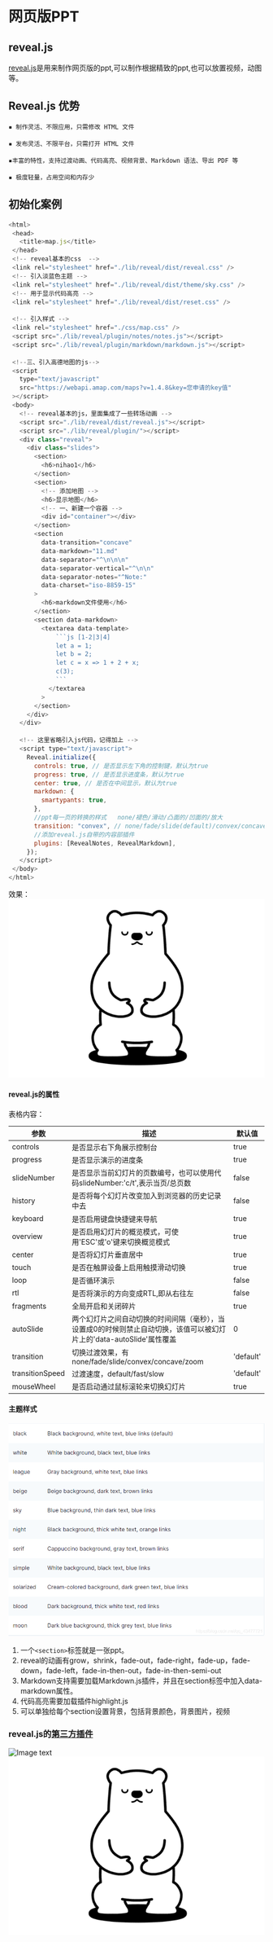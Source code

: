 # 网页版PPT

## reveal.js
 
 [reveal.js](https://github.com/hakimel/reveal.js)是用来制作网页版的ppt,可以制作根据精致的ppt,也可以放置视频，动图等。
 

 ## Reveal.js 优势


    ▪ 制作灵活、不限应用，只需修改 HTML 文件

    ▪ 发布灵活、不限平台，只需打开 HTML 文件

    ▪丰富的特性，支持过渡动画、代码高亮、视频背景、Markdown 语法、导出 PDF 等

    ▪ 极度轻量，占用空间和内存少
    

 ## 初始化案例

 ```js
 <html>
  <head>
    <title>map.js</title>
  </head>
  <!-- reveal基本的css  -->
  <link rel="stylesheet" href="./lib/reveal/dist/reveal.css" />
  <!-- 引入淡蓝色主题 -->
  <link rel="stylesheet" href="./lib/reveal/dist/theme/sky.css" />
  <!-- 用于显示代码高亮 -->
  <link rel="stylesheet" href="./lib/reveal/dist/reset.css" />

  <!-- 引入样式 -->
  <link rel="stylesheet" href="./css/map.css" />
  <script src="./lib/reveal/plugin/notes/notes.js"></script>
  <script src="./lib/reveal/plugin/markdown/markdown.js"></script>

  <!--三、引入高德地图的js-->
  <script
    type="text/javascript"
    src="https://webapi.amap.com/maps?v=1.4.8&key=您申请的key值"
  ></script>
  <body>
    <!-- reveal基本的js，里面集成了一些转场动画 -->
    <script src="./lib/reveal/dist/reveal.js"></script>
    <script src="./lib/reveal/plugin/"></script>
    <div class="reveal">
      <div class="slides">
        <section>
          <h6>nihao1</h6>
        </section>
        <section>
          <!-- 添加地图 -->
          <h6>显示地图</h6>
          <!-- 一、新建一个容器 -->
          <div id="container"></div>
        </section>
        <section
          data-transition="concave"
          data-markdown="11.md"
          data-separator="^\n\n\n"
          data-separator-vertical="^\n\n"
          data-separator-notes="^Note:"
          data-charset="iso-8859-15"
        >
          <h6>markdown文件使用</h6>
        </section>
        <section data-markdown>
          <textarea data-template>
              ```js [1-2|3|4]
              let a = 1;
              let b = 2;
              let c = x => 1 + 2 + x;
              c(3);
              ```
            </textarea
          >
        </section>
      </div>
    </div>

    <!-- 这里省略引入js代码，记得加上 -->
    <script type="text/javascript">
      Reveal.initialize({
        controls: true, // 是否显示左下角的控制键，默认为true
        progress: true, // 是否显示进度条，默认为true
        center: true, // 是否在中间显示，默认为true
        markdown: {
          smartypants: true,
        },
        //ppt每一页的转换的样式   none/褪色/滑动/凸面的/凹面的/放大
        transition: "convex", // none/fade/slide(default)/convex/concave/zoom
        //添加reveal.js自带的内容部插件
        plugins: [RevealNotes, RevealMarkdown],
      });
    </script>
  </body>
</html>
```

效果：
![](../.vuepress/public/images/80d69422842599ec55dda95dcba9aee8.gif)

#### reveal.js的属性
表格内容：
        <table>
            <thead>
              <tr>
                <th>参数</th>
                <th>描述</th>
                <th>默认值</th>
              </tr>
            </thead>
            <tbody>
              <tr>
                <td>controls</td>
                <td>是否显示右下角展示控制台</td>
                <td>true</td>
              </tr>
              <tr>
                <td>progress</td>
                <td>是否显示演示的进度条</td>
                <td>true</td>
              </tr>
              <tr>
                <td>slideNumber</td>
                <td>
                  是否显示当前幻灯片的页数编号，也可以使用代码slideNumber:'c/t',表示当页/总页数
                </td>
                <td>false</td>
              </tr>
                <tr>
                <td>history</td>
                <td>
                  是否将每个幻灯片改变加入到浏览器的历史记录中去
                </td>
                <td>false</td>
              </tr>
                <tr>
                <td>keyboard</td>
                <td>
                  是否启用键盘快捷键来导航
                </td>
                <td>true</td>
              </tr>
              <tr>
                <td>overview</td>
                <td>
                  是否启用幻灯片的概览模式，可使用'ESC'或'o'键来切换概览模式
                </td>
                <td>true</td>
              </tr>
             <tr>
                <td>center</td>
                <td>
                  是否将幻灯片垂直居中
                </td>
                <td>true</td>
              </tr>
            <tr>
                <td>touch</td>
                <td>
                  是否在触屏设备上启用触摸滑动切换
                </td>
                <td>true</td>
              </tr>
              <tr>
                <td>loop</td>
                <td>
                  是否循环演示
                </td>
                <td>false</td>
              </tr>
            <tr>
                <td>rtl</td>
                <td>
                  是否将演示的方向变成RTL,即从右往左
                </td>
                <td>false</td>
              </tr>
              <tr>
                <td>fragments</td>
                <td>
                  全局开启和关闭碎片
                </td>
                <td>true</td>
              </tr>
              <tr>
                <td>autoSlide</td>
                <td>
                  两个幻灯片之间自动切换的时间间隔（毫秒），当设置成0的时候则禁止自动切换，该值可以被幻灯片上的'data-autoSlide'属性覆盖
                </td>
                <td>0</td>
              </tr>
              <tr>
                <td>transition</td>
                <td>
                  切换过渡效果，有none/fade/slide/convex/concave/zoom
                </td>
                <td>'default'</td>
              </tr>
              <tr>
                <td>transitionSpeed</td>
                <td>
                  过渡速度，default/fast/slow
                </td>
                <td>'default'</td>
              </tr>
            <tr>
                <td>mouseWheel</td>
                <td>
                  是否启动通过鼠标滚轮来切换幻灯片
                </td>
                <td>true</td>
              </tr>
            </tbody>
          </table>


#### 主题样式
![](../.vuepress/public/images/theme.png)

1. 一个`<section>`标签就是一张ppt。
2. reveal的动画有grow，shrink，fade-out，fade-right，fade-up，fade-down，fade-left，fade-in-then-out，fade-in-then-semi-out
3. Markdown支持需要加载Markdown.js插件，并且在section标签中加入data-markdown属性。
4. 代码高亮需要加载插件highlight.js
5. 可以单独给每个section设置背景，包括背景颜色，背景图片，视频

### reveal.js的[第三方插件](https://github.com/hakimel/reveal.js/wiki/Plugins,-Tools-and-Hardware)



![Image text](https://t7.baidu.com/it/u=1819248061,230866778&fm=193&f=GIF)
![](../.vuepress/public/images/80d69422842599ec55dda95dcba9aee8.gif)